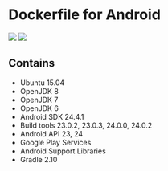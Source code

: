 # Dockerfile for Android
[![](https://images.microbadger.com/badges/version/futabooo/dockerfile-android.svg)](https://microbadger.com/images/futabooo/dockerfile-android "Get your own version badge on microbadger.com")
[![](https://images.microbadger.com/badges/image/futabooo/dockerfile-android.svg)](https://microbadger.com/images/futabooo/dockerfile-android "Get your own image badge on microbadger.com")

## Contains
- Ubuntu 15.04
- OpenJDK 8
- OpenJDK 7
- OpenJDK 6
- Android SDK 24.4.1
- Build tools 23.0.2, 23.0.3, 24.0.0, 24.0.2
- Android API 23, 24
- Google Play Services
- Android Support Libraries
- Gradle 2.10
